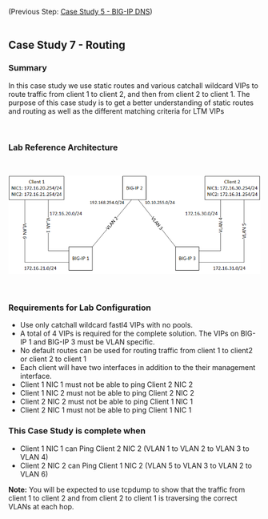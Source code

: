 (Previous Step: [Case Study 5 - BIG-IP DNS](https://github.com/grmarxer/Onboarding/blob/master/Case_Study_5-BIG-IP_DNS.md))  
<br/>  

## Case Study 7 - Routing 

### Summary  

In this case study we use static routes and various catchall wildcard VIPs to route traffic from client 1 to client 2, and then from client 2 to client 1.  The purpose of this case study is to get a better understanding of static routes and routing as well as the different matching criteria for LTM VIPs  

<br/>  

### Lab Reference Architecture  
<br/>  

![Case Study Routing Lab Diagram](https://github.com/grmarxer/Onboarding/blob/master/diagrams/case_study_routing.png)  

<br/>  


### Requirements for Lab Configuration  

- Use only catchall wildcard fastl4 VIPs with no pools.
- A total of 4 VIPs is required for the complete solution. The VIPs on BIG-IP 1 and BIG-IP 3 must be VLAN specific.  
- No default routes can be used for routing traffic from client 1 to client2 or client 2 to client 1  
- Each client will have two interfaces in addition to the their management interface.  
- Client 1 NIC 1 must not be able to ping Client 2 NIC 2  
- Client 1 NIC 2 must not be able to ping Client 2 NIC 2  
- Client 2 NIC 2 must not be able to ping Client 1 NIC 1    
- Client 2 NIC 1 must not be able to ping Client 1 NIC 1  

### This Case Study is complete when  

- Client 1 NIC 1 can Ping Client 2 NIC 2 (VLAN 1 to VLAN 2 to VLAN 3 to VLAN 4)  
- Client 2 NIC 2 can Ping Client 1 NIC 2 (VLAN 5 to VLAN 3 to VLAN 2 to VLAN 6)  

__Note:__  You will be expected to use tcpdump to show that the traffic from client 1 to client 2 and from client 2 to client 1 is traversing the correct VLANs at each hop.  